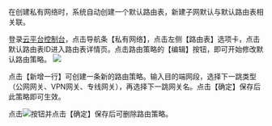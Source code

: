 在创建私有网络时，系统自动创建一个默认路由表，新建子网默认与默认路由表相关联。

登录[云平台控制台](http://console.tcecqpoc.fsphere.cn/)，点击导航条【私有网络】，点击左侧【路由表】选项卡，点击默认路由表ID进入路由表详情页。点击路由策略的【编辑】按钮，即可开始修改默认路由策略。
![](http://imgcache.tcecqpoc.fsphere.cn/image/mccdn.qcloud.com/img568e22720ae8e.png)

点击【新增一行】可创建一条新的路由策略。输入目的端网段，选择下一跳类型（公网网关、VPN网关、专线网关），再选择下一跳网关名。点击【确定】保存后此策略即可生效。

点击![](http://imgcache.tcecqpoc.fsphere.cn/image/mccdn.qcloud.com/img569da06880706.png)按钮并点击【确定】保存后可删除路由策略。


